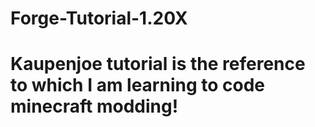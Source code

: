 # Forge-Tutorial-1.20X
# Kaupenjoe tutorial is the reference to which I am learning to code minecraft modding!
